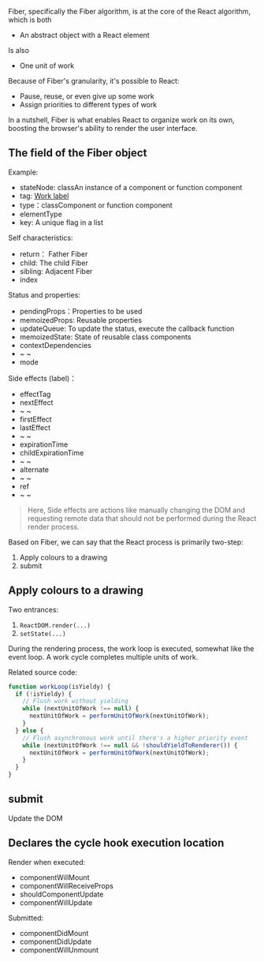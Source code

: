 Fiber, specifically the Fiber algorithm, is at the core of the React algorithm, which is both
* An abstract object with a React element   

Is also

* One unit of work   

Because of Fiber's granularity, it's possible to React:
* Pause, reuse, or even give up some work
* Assign priorities to different types of work

In a nutshell, Fiber is what enables React to organize work on its own, boosting the browser's ability to render the user interface.


## The field of the Fiber object
Example:
* stateNode: classAn instance of a component or function component
* tag: [Work label](https://github.com/facebook/react/blob/master/packages/shared/ReactWorkTags.js)
* type：classComponent or function component
* elementType
* key: A unique flag in a list


Self characteristics:
* return： Father Fiber
* child: The child Fiber
* sibling: Adjacent Fiber
* index


Status and properties:
* pendingProps：Properties to be used 
* memoizedProps: Reusable properties
* updateQueue: To update the status, execute the callback function
* memoizedState: State of reusable class components
* contextDependencies
* ~ ~
* mode

Side effects (label)：
* effectTag
* nextEffect
* ~ ~
* firstEffect
* lastEffect
* ~ ~
* expirationTime
* childExpirationTime
* ~ ~
* alternate
* ~ ~
* ref
* ~ ~

> Here, Side effects are actions like manually changing the DOM and requesting remote data that should not be performed during the React render process.



Based on Fiber, we can say that the React process is primarily two-step:
1. Apply colours to a drawing
2. submit

## Apply colours to a drawing
Two entrances:
1. `ReactDOM.render(...)`
2. `setState(...)`

During the rendering process, the work loop is executed, somewhat like the event loop. A work cycle completes multiple units of work.

Related source code:
```js
function workLoop(isYieldy) {
  if (!isYieldy) {
    // Flush work without yielding
    while (nextUnitOfWork !== null) {
      nextUnitOfWork = performUnitOfWork(nextUnitOfWork);
    }
  } else {
    // Flush asynchronous work until there's a higher priority event
    while (nextUnitOfWork !== null && !shouldYieldToRenderer()) {
      nextUnitOfWork = performUnitOfWork(nextUnitOfWork);
    }
  }
}
```

## submit
Update the DOM



## Declares the cycle hook execution location
Render when executed:
* componentWillMount
* componentWillReceiveProps
* shouldComponentUpdate
* componentWillUpdate

Submitted:
* componentDidMount
* componentDidUpdate
* componentWillUnmount